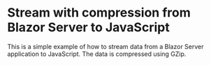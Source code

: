 # Stream with compression from Blazor Server to JavaScript

This is a simple example of how to stream data from a Blazor Server application to JavaScript. 
The data is compressed using GZip.